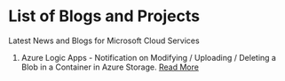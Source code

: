 # List of Blogs and Projects
Latest News and Blogs for Microsoft Cloud Services

1. Azure Logic Apps - Notification on Modifying / Uploading / Deleting a Blob in a Container in Azure Storage. [Read More](https://github.com/orionlab-io/blogs/blob/main/Azure%20Logic%20Apps/notification%20on%20modification%20upload%20deleting%20a%20blob%20in%20Container%20Azure%20Logic%20Apps.md)

